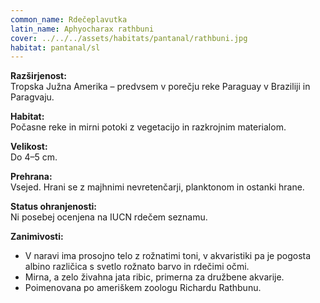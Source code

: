 ```yaml
---
common_name: Rdečeplavutka
latin_name: Aphyocharax rathbuni
cover: ../../../assets/habitats/pantanal/rathbuni.jpg
habitat: pantanal/sl
---
```

**Razširjenost:**  
Tropska Južna Amerika – predvsem v porečju reke Paraguay v Braziliji in Paragvaju.

**Habitat:**  
Počasne reke in mirni potoki z vegetacijo in razkrojnim materialom.

**Velikost:**  
Do 4–5 cm.

**Prehrana:**  
Vsejed. Hrani se z majhnimi nevretenčarji, planktonom in ostanki hrane.

**Status ohranjenosti:**  
Ni posebej ocenjena na IUCN rdečem seznamu.

**Zanimivosti:**  
- V naravi ima prosojno telo z rožnatimi toni, v akvaristiki pa je pogosta albino različica s svetlo rožnato barvo in rdečimi očmi.  
- Mirna, a zelo živahna jata ribic, primerna za družbene akvarije.  
- Poimenovana po ameriškem zoologu Richardu Rathbunu.
